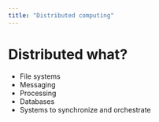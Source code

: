 ```yaml
---
title: "Distributed computing"
---
```

# Distributed what?
* File systems
* Messaging
* Processing
* Databases
* Systems to synchronize and orchestrate

